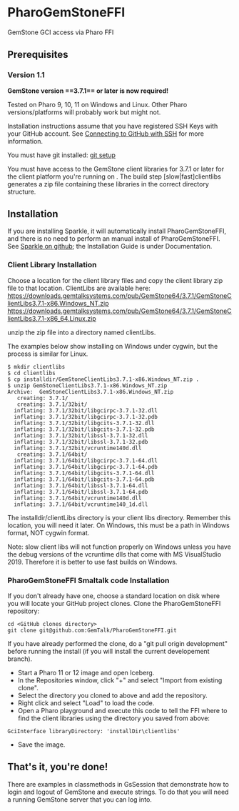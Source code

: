 # PharoGemStoneFFI
GemStone GCI access via Pharo FFI

## Prerequisites

### Version 1.1
**GemStone version ==3.7.1== or later is now required!**

Tested on Pharo 9, 10, 11 on Windows and Linux. Other Pharo versions/platforms will probably work but might not.

Installation instructions assume that you have registered SSH Keys with your GitHub account. See [Connecting to GitHub with SSH](https://help.github.com/articles/connecting-to-github-with-ssh/) for more information.

You must have git installed: [git setup](https://help.github.com/articles/set-up-git/)

You must have access to the GemStone client libraries for 3.7.1 or later for the client platform you're running on .
The build step [slow|fast]clientlibs generates a zip file containing these libraries in the correct directory structure.

## Installation

If you are installing Sparkle, it will automatically install PharoGemStoneFFI, and there is no need to perform an manual install of PharoGemStoneFFI.  See [Sparkle on github](https://github.com/GemTalk/Sparkle); the Installation Guide is under Documentation.

### Client Library Installation
Choose a location for the client library files and copy the client library zip file to that location. ClientLibs are available here:
https://downloads.gemtalksystems.com/pub/GemStone64/3.7.1/GemStoneClientLibs3.7.1-x86.Windows_NT.zip
https://downloads.gemtalksystems.com/pub/GemStone64/3.7.1/GemStoneClientLibs3.7.1-x86_64.Linux.zip

unzip the zip file into a directory named clientLibs. 

The examples below show installing on Windows under cygwin, but the process is similar for Linux.
```
$ mkdir clientlibs
$ cd clientlibs
$ cp installdir/GemStoneClientLibs3.7.1-x86.Windows_NT.zip .
$ unzip GemStoneClientLibs3.7.1-x86.Windows_NT.zip
Archive:  GemStoneClientLibs3.7.1-x86.Windows_NT.zip
   creating: 3.7.1/
   creating: 3.7.1/32bit/
  inflating: 3.7.1/32bit/libgcirpc-3.7.1-32.dll
  inflating: 3.7.1/32bit/libgcirpc-3.7.1-32.pdb
  inflating: 3.7.1/32bit/libgcits-3.7.1-32.dll
  inflating: 3.7.1/32bit/libgcits-3.7.1-32.pdb
  inflating: 3.7.1/32bit/libssl-3.7.1-32.dll
  inflating: 3.7.1/32bit/libssl-3.7.1-32.pdb
  inflating: 3.7.1/32bit/vcruntime140d.dll
   creating: 3.7.1/64bit/
  inflating: 3.7.1/64bit/libgcirpc-3.7.1-64.dll
  inflating: 3.7.1/64bit/libgcirpc-3.7.1-64.pdb
  inflating: 3.7.1/64bit/libgcits-3.7.1-64.dll
  inflating: 3.7.1/64bit/libgcits-3.7.1-64.pdb
  inflating: 3.7.1/64bit/libssl-3.7.1-64.dll
  inflating: 3.7.1/64bit/libssl-3.7.1-64.pdb
  inflating: 3.7.1/64bit/vcruntime140d.dll
  inflating: 3.7.1/64bit/vcruntime140_1d.dll

```
The installdir/clientLibs directory is your client libs directory. Remember this location, you will need it later. 
On Windows, this must be a path in Windows format, NOT cygwin format.

Note: slow client libs will not function properly on Windows unless you have the debug versions of the vcruntime dlls that come with MS VisualStudio 2019. Therefore it is better to use fast builds on Windows.

### PharoGemStoneFFI Smaltalk code Installation
If you don't already have one, choose a standard location on disk where you will locate your GitHub project clones.
Clone the PharoGemStoneFFI repository:

```
cd <GitHub clones directory>
git clone git@github.com:GemTalk/PharoGemStoneFFI.git
```
If you have already performed the clone, do a "git pull origin development" before running the install (if you will install the current developement branch).
* Start a Pharo 11 or 12 image and open Iceberg.
* In the Repositories window, click "+" and select "Import from existing clone".
* Select the directory you cloned to above and add the repository.
* Right click and select "Load" to load the code.
* Open a Pharo playground and execute this code to tell the FFI where to find the client libraries using the directory you saved from above:

```
GciInterface libraryDirectory: 'installDir\clientlibs'
```
* Save the image.

## That's it, you're done!

There are examples in classmethods in GsSession that demonstrate how to login and logout of GemStone and execute strings. To do that you will need a running GemStone server that you can log into. 





